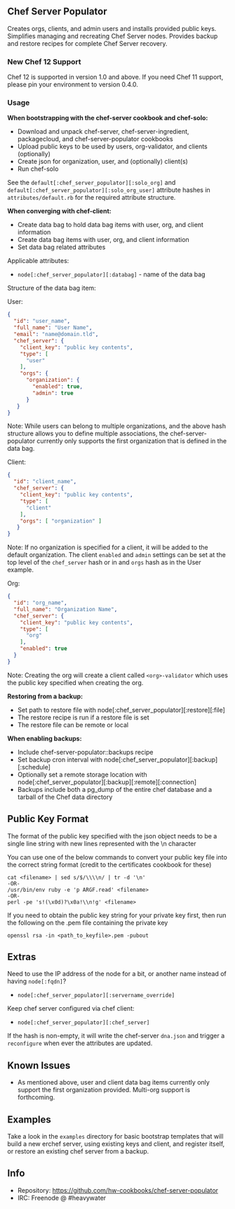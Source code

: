 ## Chef Server Populator

Creates orgs, clients, and admin users and installs provided public keys. Simplifies managing and
recreating Chef Server nodes. Provides backup and restore recipes for
complete Chef Server recovery.

### New Chef 12 Support
Chef 12 is supported in version 1.0 and above. If you need Chef 11
support, please pin your environment to version 0.4.0.

### Usage

**When bootstrapping with the chef-server cookbook and chef-solo:**

* Download and unpack chef-server, chef-server-ingredient, packagecloud, and chef-server-populator cookbooks
* Upload public keys to be used by users, org-validator, and clients (optionally)
* Create json for organization, user, and (optionally) client(s)
* Run chef-solo

See the `default[:chef_server_populator][:solo_org]` and
`default[:chef_server_populator][:solo_org_user]` attribute hashes in
`attributes/default.rb` for the required attribute structure.

**When converging with chef-client:**

* Create data bag to hold data bag items with user, org, and client information
* Create data bag items with user, org, and client information
* Set data bag related attributes

Applicable attributes:

* `node[:chef_server_populator][:databag]` - name of the data bag

Structure of the data bag item:

User: 
```json
{
  "id": "user_name",
  "full_name": "User Name",
  "email": "name@domain.tld",
  "chef_server": {
    "client_key": "public key contents",
    "type": [
      "user"
    ],
    "orgs": {
      "organization": {
        "enabled": true,
        "admin": true
      }
   } 
}
```
Note: While users can belong to multiple organizations, and the above
hash structure allows you to define multiple associations, the
chef-server-populator currently only supports the first organization
that is defined in the data bag.

Client:
```json
{
  "id": "client_name",
  "chef_server": {
    "client_key": "public key contents",
    "type": [
      "client"
    ],
    "orgs": [ "organization" ]
   } 
}
```
Note: If no organization is specified for a client, it will be added
to the default organization. The client `enabled` and `admin` settings
can be set at the top level of the `chef_server` hash or in and `orgs`
hash as in the User example.

Org:
```json
{
  "id": "org_name",
  "full_name": "Organization Name",
  "chef_server": {
    "client_key": "public key contents",
    "type": [
      "org"
    ],
    "enabled": true
  }
}
```
Note: Creating the org will create a client called `<org>-validator` which uses the public key specified when 
creating the org.

**Restoring from a backup:**

* Set path to restore file with node[:chef_server_populator][:restore][:file]
* The restore recipe is run if a restore file is set
* The restore file can be remote or local

**When enabling backups:**

* Include chef-server-populator::backups recipe
* Set backup cron interval with node[:chef_server_populator][:backup][:schedule]
* Optionally set a remote storage location with node[:chef_server_populator][:backup][:remote][:connection]
* Backups include both a pg_dump of the entire chef database and a tarball of the Chef data directory

## Public Key Format

The format of the public key specified with the json object needs to be a single line string with new lines
represented with the \n character

You can use one of the below commands to convert your public key file into the correct string format (credit
to the certificates cookbook for these)
```
cat <filename> | sed s/$/\\\\n/ | tr -d '\n'
-OR-
/usr/bin/env ruby -e 'p ARGF.read' <filename>
-OR-
perl -pe 's!(\x0d)?\x0a!\\n!g' <filename>
```
If you need to obtain the public key string for your private key first, then run the following on the .pem
file containing the private key
```
openssl rsa -in <path_to_keyfile>.pem -pubout
```

## Extras

Need to use the IP address of the node for a bit, or another name  instead of
having `node[:fqdn]`?

* `node[:chef_server_populator][:servername_override]`

Keep chef server configured via chef client:

* `node[:chef_server_populator][:chef_server]`

If the hash is non-empty, it will write the chef-server `dna.json` and trigger a
`reconfigure` when ever the attributes are updated.

## Known Issues

* As mentioned above, user and client data bag items currently only
  support the first organization provided. Multi-org support is
  forthcoming.

## Examples

Take a look in the `examples` directory for basic bootstrap templates that will
build a new erchef server, using existing keys and client, and
register itself, or restore an existing chef server from a backup.

## Info
* Repository: https://github.com/hw-cookbooks/chef-server-populator
* IRC: Freenode @ #heavywater
